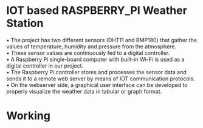 # IOT based RASPBERRY_PI Weather Station
• The project has two different sensors (DHT11 and BMP180) that gather the values of temperature, humidity and pressure  from the atmosphere.<br/>
• These sensor values are continuously fed to a digital controller.<br/>
• A Raspberry Pi single-board computer with built-in Wi-Fi is used as a digital controller in our project.<br/>
• The Raspberry Pi controller stores and processes the sensor data and sends it to a remote web server by means of IOT communication protocols.<br/>
• On the webserver side, a graphical user interface can be developed to properly visualize the weather data in tabular or graph format.<br/>

# Working

